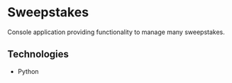 # Sweepstakes
Console application providing functionality to manage many sweepstakes.  

## Technologies
* Python

